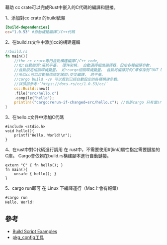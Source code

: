 藉助 cc crate可以完成Rust中嵌入的C代碼的編譯和鏈接。

1、添加對cc crate 的build依賴
```toml
[build-dependencies]
cc="1.0.53" #自動構建編譯C/C++代碼
```

2、在build.rs文件中添加cc的構建邏輯

```rust
//build.rs
fn main(){
    //the cc crate專門自動構建編譯C/C++ code,
    //如:自動檢測:系統平臺， 硬件架構， 自動選擇相應編譯器，設定各種編譯參數，
    //自動設定相關環境變量， 如:cargo相關環境變量， 自動將編譯好的C庫保存到“OUT_DIR”
    //所以cc可以自動幫你搞定諸如:交叉編譯， 跨平臺。
    //cargo build ‐vv 可以看到已經自動設定的各種構建參數。
    //詳情請參考:`https://docs.rs/cc/1.0.53/cc/`
    cc::Build::new()
    .file("src/hello.c")
    .compile("hello");
    println!("cargo:rerun‐if‐changed=src/hello.c"); //告訴cargo 只有當src/hello.c發生變 化時，才重新執行build.rs腳本。
}
```

3、在hello.c文件中添加C代碼
```
#include <stdio.h>
void hello(){
    printf("Hello, World!\n");
}
```

4、在rust中對C代碼進行調用
在 rust中，不需要使用#[link]屬性指定需要鏈接的C庫。
Cargo會依賴在build.rs構建腳本進行自動鏈接。

```
extern "C" { fn hello(); }
fn main(){
    unsafe { hello(); }
}
```

5、cargo run即可
在 Linux 下編譯運行（Mac上會有報錯）
```go
#cargo run
Hello, World!
```

## 參考
- [Build Script Examples](https://doc.rust-lang.org/cargo/reference/build-script-examples.html)
- [pkg_config工具](https://docs.rs/pkg-config/0.3.17/pkg_config/)